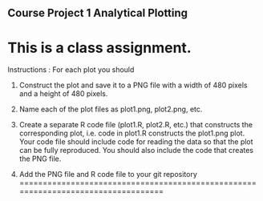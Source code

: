 ## Course Project 1 Analytical Plotting

This is a class assignment.
===============================================================================
Instructions :
For each plot you should

1) Construct the plot and save it to a PNG file with a width of 480 pixels and a height of 480 pixels.

2) Name each of the plot files as plot1.png, plot2.png, etc.

3) Create a separate R code file (plot1.R, plot2.R, etc.) that constructs the corresponding plot, i.e. code in plot1.R constructs the plot1.png plot. Your code file should include code for reading the data so that the plot can be fully reproduced. You should also include the code that creates the PNG file.

4) Add the PNG file and R code file to your git repository
==================================================================================